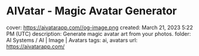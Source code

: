 # AIVatar - Magic Avatar Generator

cover: https://aivatarapp.com//og-image.png
created: March 21, 2023 5:22 PM (UTC)
description: Generate magic avatar art from your photos.
folder: AI Systems / AI | Image | Avatars
tags: ai, avatars
url: https://aivatarapp.com/